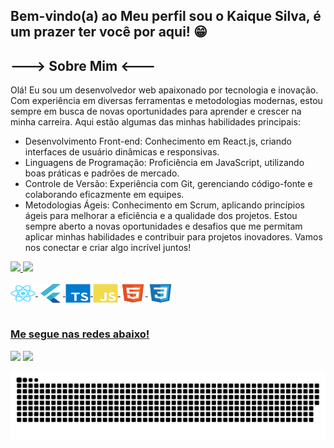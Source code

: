 ## Bem-vindo(a) ao Meu perfil sou o Kaique Silva, é um prazer ter você por aqui! 😁

   ## ---> Sobre Mim <---
   
   Olá! Eu sou um desenvolvedor web apaixonado por tecnologia e inovação. Com experiência em diversas ferramentas e metodologias modernas, estou sempre em busca de novas oportunidades para aprender e crescer na minha carreira. Aqui estão algumas das minhas habilidades principais:

* Desenvolvimento Front-end: Conhecimento em React.js, criando interfaces de usuário dinâmicas e responsivas.
* Linguagens de Programação: Proficiência em JavaScript, utilizando boas práticas e padrões de mercado.
* Controle de Versão: Experiência com Git, gerenciando código-fonte e colaborando eficazmente em equipes.
* Metodologias Ágeis: Conhecimento em Scrum, aplicando princípios ágeis para melhorar a eficiência e a qualidade dos projetos.
Estou sempre aberto a novas oportunidades e desafios que me permitam aplicar minhas habilidades e contribuir para projetos inovadores. Vamos nos conectar e criar algo incrível juntos!

 
 <div>
  <a href="https://github.com/kaiquewolf">
  <img height="180em" src="https://github-readme-stats.vercel.app/api?username=kaiquewolf&show_icons=true&theme=tokyonight&include_all_commits=true&count_private=true"/>
   <img height="180em" src="https://github-readme-stats.vercel.app/api/top-langs/?username=kaiquewolf&layout=compact&langs_count=6&theme=tokyonight"/>
<div style="display: inline_block"><br>
  <img align="center" alt="React" height="30" width="40" src="https://raw.githubusercontent.com/devicons/devicon/master/icons/react/react-original.svg">
  <img align="center" alt="Flutter" height="30" width="40" src="https://raw.githubusercontent.com/devicons/devicon/master/icons/flutter/flutter-original.svg">
  <img align="center" alt="CSS" height="30" width="40" src="https://raw.githubusercontent.com/devicons/devicon/master/icons/typescript/typescript-original.svg">
  <img align="center" alt="Js" height="30" width="40" src="https://raw.githubusercontent.com/devicons/devicon/master/icons/javascript/javascript-plain.svg">
  <img align="center" alt="HTML" height="30" width="40" src="https://raw.githubusercontent.com/devicons/devicon/master/icons/html5/html5-original.svg">
  <img align="center" alt="CSS" height="30" width="40" src="https://raw.githubusercontent.com/devicons/devicon/master/icons/css3/css3-original.svg">

 
</div>
 
 <br>
 
  ### Me segue nas redes abaixo!
 
<div> 
  <a href="https://www.instagram.com/kaique_wolf/" target="_blank"><img src="https://img.shields.io/badge/-Instagram-%23E4405F?style=for-the-badge&logo=instagram&logoColor=white" target="_blank"></a> 
  <a href="https://www.linkedin.com/in/kaiquesilvadev/" target="_blank"><img src="https://img.shields.io/badge/-LinkedIn-%230077B5?style=for-the-badge&logo=linkedin&logoColor=white" target="_blank"></a> 
 
 ![Snake animation](https://raw.githubusercontent.com/Envoy-VC/Envoy-VC/output/github-contribution-grid-snake-dark.svg)

</div>
